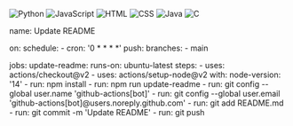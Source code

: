 ![Python](https://img.shields.io/badge/-Python-3776AB?style=flat-square&logo=python&logoColor=white)
![JavaScript](https://img.shields.io/badge/-JavaScript-F7DF1E?style=flat-square&logo=javascript&logoColor=black)
![HTML](https://img.shields.io/badge/-HTML5-E34F26?style=flat-square&logo=html5&logoColor=white)
![CSS](https://img.shields.io/badge/-CSS3-1572B6?style=flat-square&logo=css3&logoColor=white)
![Java](https://img.shields.io/badge/-Java-007396?style=flat-square&logo=java&logoColor=white)
![C](https://img.shields.io/badge/-C-A8B9CC?style=flat-square&logo=c&logoColor=white)

name: Update README

on:
  schedule:
    - cron: '0 * * * *'
  push:
    branches:
      - main

jobs:
  update-readme:
    runs-on: ubuntu-latest
    steps:
      - uses: actions/checkout@v2
      - uses: actions/setup-node@v2
        with:
          node-version: '14'
      - run: npm install
      - run: npm run update-readme
      - run: git config --global user.name 'github-actions[bot]'
      - run: git config --global user.email 'github-actions[bot]@users.noreply.github.com'
      - run: git add README.md
      - run: git commit -m 'Update README'
      - run: git push
